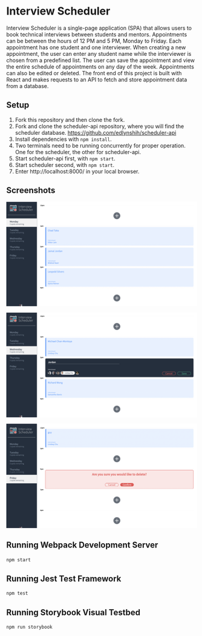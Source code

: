# Interview Scheduler

Interview Scheduler is a single-page application (SPA) that allows users to book technical interviews between students and mentors. Appointments can be between the hours of 12 PM and 5 PM, Monday to Friday. Each appointment has one student and one interviewer. When creating a new appointment, the user can enter any student name while the interviewer is chosen from a predefined list. The user can save the appointment and view the entire schedule of appointments on any day of the week. Appointments can also be edited or deleted. The front end of this project is built with React and makes requests to an API to fetch and store appointment data from a database.

## Setup
1. Fork this repository and then clone the fork.
2. Fork and clone the scheduler-api repository, where you will find the scheduler database. https://github.com/edlynshih/scheduler-api
3. Install dependencies with `npm install`.
4. Two terminals need to be running concurrently for proper operation. One for the scheduler, the other for scheduler-api.
5. Start scheduler-api first, with `npm start`.
6. Start scheduler second, with `npm start`.
7. Enter http://localhost:8000/ in your local browser.


## Screenshots
!["Main page with visual of booked slots, and available slots"](https://github.com/jehmatthews/scheduler/blob/master/docs/mainpage.png?raw=true)

!["Form where you can book, edit and delete an appointment"](https://github.com/jehmatthews/scheduler/blob/master/docs/appointment-form.png?raw=true)

!["A visual of the deleting process"](https://github.com/jehmatthews/scheduler/blob/master/docs/deleting-appt.png?raw=true)

## Running Webpack Development Server

```sh
npm start
```

## Running Jest Test Framework

```sh
npm test
```

## Running Storybook Visual Testbed

```sh
npm run storybook
```
